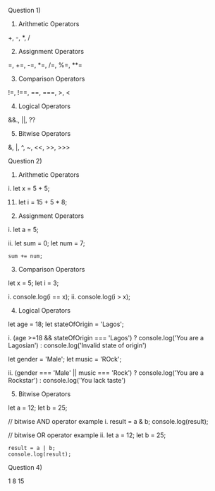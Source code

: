 Question 1)

1. Arithmetic Operators

+, -, *, /

2) Assignment Operators

=, +=, -=, *=, /=, %=, **=

3) Comparison Operators

!=, !==, ==, ===, >, <

4) Logical Operators

&&., ||, ??

5) Bitwise Operators

&, |, ^, ~, <<, >>, >>>



Question 2) 

1. Arithmetic Operators

i. let x = 5 + 5;

11. let i = 15 + 5 * 8;

2) Assignment Operators

i. let a = 5;

ii. let sum = 0;
    let num = 7;

    sum += num;

3) Comparison Operators

let x = 5;
let i = 3;

i. console.log(i == x);
ii. console.log(i > x);

4) Logical Operators

let age = 18;
let stateOfOrigin = 'Lagos';

i. (age >=18 && stateOfOrigin === 'Lagos') ? console.log('You are a Lagosian') : console.log('Invalid state of origin')

let gender = 'Male';
let music = 'ROck';

ii.  (gender === 'Male' || music === 'Rock')  ? console.log('You are a Rockstar') : console.log('You lack taste')


5) Bitwise Operators

let a = 12; 
let  b = 25; 

// bitwise AND operator example
i. result = a & b; 
   console.log(result);

// bitwise OR operator example
ii. let a = 12; 
    let  b = 25; 

    result = a | b; 
    console.log(result);



Question 4)

1
8
15